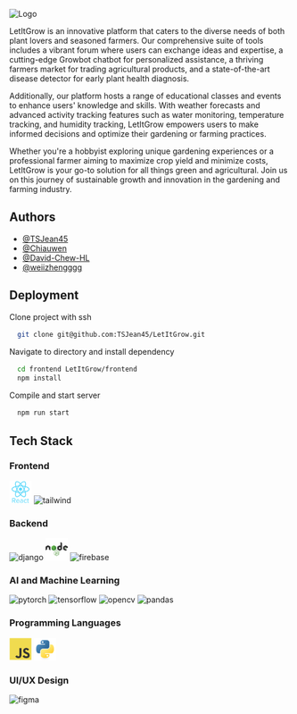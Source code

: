 ![Logo](https://let-it-grow.vercel.app/static/media/logo.4c55dc8cfaa7c9a57cf0.png)

LetItGrow is an innovative platform that caters to the diverse needs of both plant lovers and seasoned farmers. Our comprehensive suite of tools includes a vibrant forum where users can exchange ideas and expertise, a cutting-edge Growbot chatbot for personalized assistance, a thriving farmers market for trading agricultural products, and a state-of-the-art disease detector for early plant health diagnosis.

Additionally, our platform hosts a range of educational classes and events to enhance users' knowledge and skills. With weather forecasts and advanced activity tracking features such as water monitoring, temperature tracking, and humidity tracking, LetItGrow empowers users to make informed decisions and optimize their gardening or farming practices.

Whether you're a hobbyist exploring unique gardening experiences or a professional farmer aiming to maximize crop yield and minimize costs, LetItGrow is your go-to solution for all things green and agricultural. Join us on this journey of sustainable growth and innovation in the gardening and farming industry.

## Authors

- [@TSJean45](https://github.com/TSJean45)
- [@Chiauwen](https://github.com/Chiauwen)
- [@David-Chew-HL](https://github.com/David-Chew-HL)
- [@weiizhengggg](https://github.com/weiizhengggg)

## Deployment

Clone project with ssh

```bash
  git clone git@github.com:TSJean45/LetItGrow.git
```

Navigate to directory and install dependency

```bash
  cd frontend LetItGrow/frontend
  npm install
```

Compile and start server

```bash
  npm run start
```

## Tech Stack

### Frontend

<p align="left"> 
  <img src="https://raw.githubusercontent.com/devicons/devicon/master/icons/react/react-original-wordmark.svg" alt="react" width="40" height="40"/> 
  <img src="https://www.vectorlogo.zone/logos/tailwindcss/tailwindcss-icon.svg" alt="tailwind" width="40" height="40"/> 
</p>

### Backend

<p align="left"> 
  <img src="https://cdn.worldvectorlogo.com/logos/django.svg" alt="django" width="40" height="40"/> 
  <img src="https://raw.githubusercontent.com/devicons/devicon/master/icons/nodejs/nodejs-original-wordmark.svg" alt="nodejs" width="40" height="40"/> 
  <img src="https://www.gstatic.com/devrel-devsite/prod/v3c0543fd6f8d5c1b2f007d4210dd17d0997f2b977af4457cdf21a3898c7e4caf/firebase/images/lockup.svg" alt="firebase" width="40" height="40"/> 
</p>

### AI and Machine Learning

<p align="left"> 
  <img src="https://www.vectorlogo.zone/logos/pytorch/pytorch-icon.svg" alt="pytorch" width="40" height="40"/> 
  <img src="https://www.vectorlogo.zone/logos/tensorflow/tensorflow-icon.svg" alt="tensorflow" width="40" height="40"/> 
  <img src="https://opencv.org/wp-content/uploads/2019/07/OpenCV_Logo_with_text_svg_file.svg" alt="opencv" width="40" height="40"/> 
  <img src="https://www.vectorlogo.zone/logos/pandas/pandas-icon.svg" alt="pandas" width="40" height="40"/> 
</p>

### Programming Languages

<p align="left"> 
  <img src="https://raw.githubusercontent.com/devicons/devicon/master/icons/javascript/javascript-original.svg" alt="javascript" width="40" height="40"/> 
  <img src="https://raw.githubusercontent.com/devicons/devicon/master/icons/python/python-original.svg" alt="python" width="40" height="40"/> 
  </p>

### UI/UX Design

<p align="left"> 
  <img src="https://www.vectorlogo.zone/logos/figma/figma-icon.svg" alt="figma" width="40" height="40"/> 
</p>
